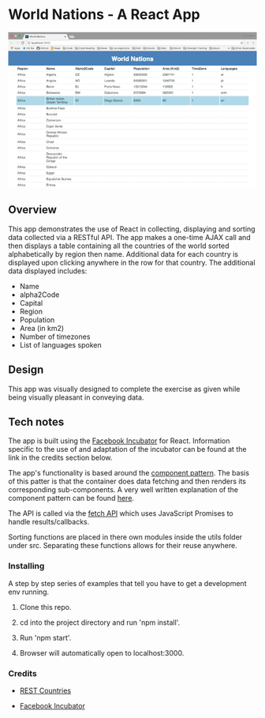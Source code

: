# World Nations - A React App

![screenshot](/public/assets/WorldNations.png "screenshot")


## Overview

This app demonstrates the use of React in collecting, displaying and sorting data collected via a RESTful API. The app makes a one-time AJAX call and then displays a table containing all the countries of the world sorted alphabetically by region then name. Additional data for each country is displayed upon clicking anywhere in the row for that country. The additional data displayed includes:

* Name
* alpha2Code
* Capital
* Region
* Population
* Area (in km2)
* Number of timezones
* List of languages spoken


## Design

This app was visually designed to complete the exercise as given while being visually pleasant in conveying data.


## Tech notes

The app is built using the [Facebook Incubator](https://github.com/facebookincubator/create-react-app) for React. Information specific to the use of and adaptation of the incubator can be found at the link in the credits section below.

The app's functionality is based around the [component pattern](http://reactpatterns.com/#container-component). The basis of this patter is that the container does data fetching and then renders its corresponding sub-components. A very well written explanation of the component pattern can be found [here](https://medium.com/@learnreact/container-components-c0e67432e005#.jm3h1gm7e).

The API is called via the [fetch API](https://developer.mozilla.org/en-US/docs/Web/API/Fetch_API/Using_Fetch) which uses JavaScript Promises to handle results/callbacks.

Sorting functions are placed in there own modules inside the utils folder under src. Separating these functions allows for their reuse anywhere.


### Installing

A step by step series of examples that tell you have to get a development env running.

1. Clone this repo.

2. cd into the project directory and run 'npm install'.

4. Run 'npm start'.

5. Browser will automatically open to localhost:3000.


### Credits

- [REST Countries](https://restcountries.eu/)

- [Facebook Incubator](https://github.com/facebookincubator/create-react-app)
